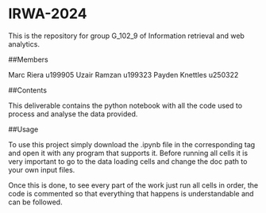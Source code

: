 # IRWA-2024

This is the repository for group G_102_9 of Information retrieval and web analytics. 

##Members

Marc Riera u199905
Uzair Ramzan u199323
Payden Knettles u250322

##Contents

This deliverable contains the python notebook with all the code used to process and analyse the data provided.

##Usage

To use this project simply download the .ipynb file in the corresponding tag and open it with any program that supports it. Before running all cells it is very important to go to the data loading cells and change the doc path to your own input files.

Once this is done, to see every part of the work just run all cells in order, the code is commented so that everything that happens is understandable and can be followed.
